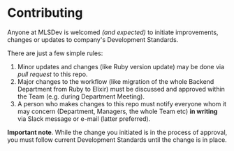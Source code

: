 # Contributing

Anyone at MLSDev is welcomed _(and expected)_ to initiate improvements, changes or updates to company's Development Standards.

There are just a few simple rules:

1. Minor updates and changes (like Ruby version update) may be done via _pull request_ to this repo.
1. Major changes to the workflow (like migration of the whole Backend Department from Ruby to Elixir) must be discussed and approved within the Team (e.g. during Department Meeting).
1. A person who makes changes to this repo must notify everyone whom it may concern (Department, Managers, the whole Team etc) **in writing** via Slack message or e-mail (latter preferred).

**Important note**. While the change you initiated is in the process of approval, you must follow current Development Standards until the change is in place.
